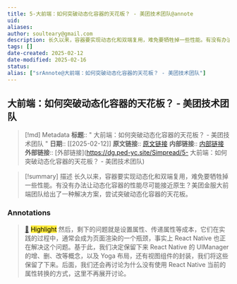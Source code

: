 ```yaml
---
title: 5-大前端：如何突破动态化容器的天花板？ - 美团技术团队@annote
uid: 
aliases: 
author: soulteary@gmail.com
description: 长久以来，容器要实现动态化和双端复用，难免要牺牲掉一些性能。有没有办法让动态化容器的性能尽可能接近原生？美团金服大前端团队给出了一种解决方案，尝试突破动态化容器的天花板。
tags: []
date-created: 2025-02-12
date-modified: 2025-02-16
status: 
alias: ["srAnnote@大前端：如何突破动态化容器的天花板？ - 美团技术团队"]
---
```


## 大前端：如何突破动态化容器的天花板？ - 美团技术团队

> [!md] Metadata
> **标题**:: " 大前端：如何突破动态化容器的天花板？ - 美团技术团队 "
> **日期**:: [[2025-02-12]]
> **原文链接**:: [原文链接](https://tech.meituan.com/2024/10/18/recce-in-meituan.html)
> **内部链接**:: [内部链接](http://localhost:7026/reading/5)
> **外部链接**:: [外部链接](https://dg.ped-yc.site/Simpread/5- 大前端：如何突破动态化容器的天花板？ - 美团技术团队)

> [!summary] 描述
> 长久以来，容器要实现动态化和双端复用，难免要牺牲掉一些性能。有没有办法让动态化容器的性能尽可能接近原生？美团金服大前端团队给出了一种解决方案，尝试突破动态化容器的天花板。

### Annotations

> [📌](<http://localhost:7026/reading/5#id=1739341902250>) <mark style="background-color: #ffeb3b">Highlight</mark>
> 然后，剩下的问题就是设置属性、传递属性等成本，它们在实践的过程中，通常会成为页面渲染的一个瓶颈，事实上 React Native 也正在解决这个问题。基于此，我们决定保留下来 React Native 的 UIManager 的增、删、改等概念，以及 Yoga 布局，还有视图组件的封装，我们将这些保留了下来。后面，我们还会再讨论为什么没有使用 React Native 当前的属性转换的方式，这里不再展开讨论。
